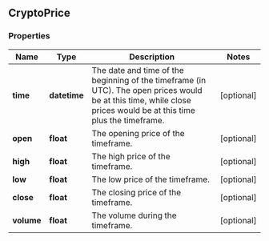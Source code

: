 ## CryptoPrice

### Properties
Name | Type | Description | Notes
------------ | ------------- | ------------- | -------------
**time** | **datetime** | The date and time of the beginning of the timeframe (in UTC). The open prices would be at this time, while close prices would be at this time plus the timeframe. | [optional] 
**open** | **float** | The opening price of the timeframe. | [optional] 
**high** | **float** | The high price of the timeframe. | [optional] 
**low** | **float** | The low price of the timeframe. | [optional] 
**close** | **float** | The closing price of the timeframe. | [optional] 
**volume** | **float** | The volume during the timeframe. | [optional] 



